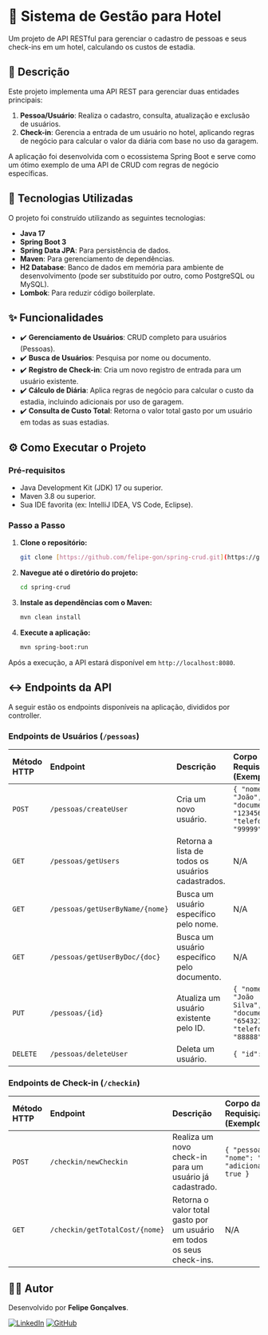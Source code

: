 # 🏨 Sistema de Gestão para Hotel

Um projeto de API RESTful para gerenciar o cadastro de pessoas e seus check-ins em um hotel, calculando os custos de estadia.

## 📝 Descrição

Este projeto implementa uma API REST para gerenciar duas entidades principais:
1.  **Pessoa/Usuário**: Realiza o cadastro, consulta, atualização e exclusão de usuários.
2.  **Check-in**: Gerencia a entrada de um usuário no hotel, aplicando regras de negócio para calcular o valor da diária com base no uso da garagem.

A aplicação foi desenvolvida com o ecossistema Spring Boot e serve como um ótimo exemplo de uma API de CRUD com regras de negócio específicas.

## 🚀 Tecnologias Utilizadas

O projeto foi construído utilizando as seguintes tecnologias:

-   **Java 17**
-   **Spring Boot 3**
-   **Spring Data JPA**: Para persistência de dados.
-   **Maven**: Para gerenciamento de dependências.
-   **H2 Database**: Banco de dados em memória para ambiente de desenvolvimento (pode ser substituído por outro, como PostgreSQL ou MySQL).
-   **Lombok**: Para reduzir código boilerplate.

## ✨ Funcionalidades

-   ✔️ **Gerenciamento de Usuários**: CRUD completo para usuários (Pessoas).
-   ✔️ **Busca de Usuários**: Pesquisa por nome ou documento.
-   ✔️ **Registro de Check-in**: Cria um novo registro de entrada para um usuário existente.
-   ✔️ **Cálculo de Diária**: Aplica regras de negócio para calcular o custo da estadia, incluindo adicionais por uso de garagem.
-   ✔️ **Consulta de Custo Total**: Retorna o valor total gasto por um usuário em todas as suas estadias.

## ⚙️ Como Executar o Projeto

### Pré-requisitos

-   Java Development Kit (JDK) 17 ou superior.
-   Maven 3.8 ou superior.
-   Sua IDE favorita (ex: IntelliJ IDEA, VS Code, Eclipse).

### Passo a Passo

1.  **Clone o repositório:**
    ```bash
    git clone [https://github.com/felipe-gon/spring-crud.git](https://github.com/felipe-gon/spring-crud.git)
    ```

2.  **Navegue até o diretório do projeto:**
    ```bash
    cd spring-crud
    ```

3.  **Instale as dependências com o Maven:**
    ```bash
    mvn clean install
    ```

4.  **Execute a aplicação:**
    ```bash
    mvn spring-boot:run
    ```

Após a execução, a API estará disponível em `http://localhost:8080`.

## ↔️ Endpoints da API

A seguir estão os endpoints disponíveis na aplicação, divididos por controller.

### Endpoints de Usuários (`/pessoas`)

| Método HTTP | Endpoint                       | Descrição                                         | Corpo da Requisição (Exemplo)                                    |
| :---------- | :----------------------------- | :------------------------------------------------ | :--------------------------------------------------------------- |
| `POST`      | `/pessoas/createUser`          | Cria um novo usuário.                             | `{ "nome": "João", "documento": "123456", "telefone": "99999" }` |
| `GET`       | `/pessoas/getUsers`            | Retorna a lista de todos os usuários cadastrados. | N/A                                                              |
| `GET`       | `/pessoas/getUserByName/{nome}`| Busca um usuário específico pelo nome.            | N/A                                                              |
| `GET`       | `/pessoas/getUserByDoc/{doc}`  | Busca um usuário específico pelo documento.       | N/A                                                              |
| `PUT`       | `/pessoas/{id}`                | Atualiza um usuário existente pelo ID.            | `{ "nome": "João Silva", "documento": "654321", "telefone": "88888" }` |
| `DELETE`    | `/pessoas/deleteUser`          | Deleta um usuário.                                | `{ "id": 1 }`                                                    |

### Endpoints de Check-in (`/checkin`)

| Método HTTP | Endpoint                       | Descrição                                                      | Corpo da Requisição (Exemplo)                                           |
| :---------- | :----------------------------- | :------------------------------------------------------------- | :---------------------------------------------------------------------- |
| `POST`      | `/checkin/newCheckin`          | Realiza um novo check-in para um usuário já cadastrado.        | `{ "pessoa": { "nome": "João" }, "adicionalVeiculo": true }`            |
| `GET`       | `/checkin/getTotalCost/{nome}` | Retorna o valor total gasto por um usuário em todos os seus check-ins. | N/A                                                                     |


## 👨‍💻 Autor

Desenvolvido por **Felipe Gonçalves**.

[![LinkedIn](https://img.shields.io/badge/LinkedIn-0077B5?style=for-the-badge&logo=linkedin&logoColor=white)](https://www.linkedin.com/in/felipe-vieira4859/)
[![GitHub](https://img.shields.io/badge/GitHub-181717?style=for-the-badge&logo=github&logoColor=white)](https://github.com/felipe-gon)